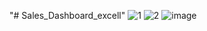 "# Sales_Dashboard_excell" 
![1](https://github.com/user-attachments/assets/c9c36661-2d59-4e76-af44-2771e6f82667)
![2](https://github.com/user-attachments/assets/de38a43c-271e-46c0-889d-e7fb833d1477)
![image](https://github.com/user-attachments/assets/fc74d156-625e-4609-8515-fc73c2edc956)

